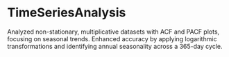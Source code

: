 # TimeSeriesAnalysis
Analyzed non-stationary, multiplicative datasets with ACF and PACF plots, focusing on seasonal trends. Enhanced accuracy by applying logarithmic transformations and identifying annual seasonality across a 365-day cycle.
